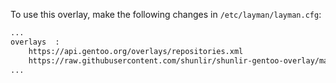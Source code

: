 To use this overlay, make the following changes in `/etc/layman/layman.cfg`:  
```txt
...
overlays  :
    https://api.gentoo.org/overlays/repositories.xml
    https://raw.githubusercontent.com/shunlir/shunlir-gentoo-overlay/master/shunlir-vscode.xml
...
```
